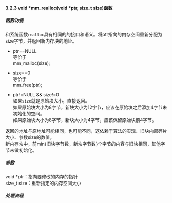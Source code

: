 #### 3.2.3 void *mm_realloc(void *ptr, size_t size)函数

##### 函数功能

和系统函数`realloc`具有相同的的接口和语义。将ptr指向的内存空间重新分配为size字节，并返回新内存块的地址。

* ptr==NULL  
    等价于  
        mm_malloc(size);

* size==0  
    等价于  
        mm_free(ptr);

* ptr!=NULL && size!=0  
    如果`size`就是原始块大小，直接返回。  
    如果原始块大小为8字节，新块大小为12字节，应该在原始块之后添加4字节未初始化的空间。  
    如果原始块大小为8字节，新块大小为4字节，应该保留原始块前4字节。

返回的地址与原地址可能相同，也可能不同，这依赖于算法的实现、旧块内部碎片大小、参数size的数值。  
新内存块中，前min{旧块字节数，新块字节数}个字节的内容与旧块相同，其他字节未做初始化。
 
##### 参数

void *ptr：指向要修改的内存的指针  
size_t size：重新指定的内存空间大小

##### 处理流程


